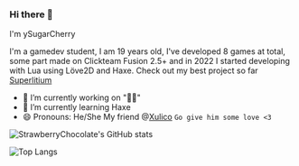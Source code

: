 ### Hi there 👋

I'm ySugarCherry

I'm a gamedev student, I am 19 years old, I've developed 8 games at total, some part made on Clickteam Fusion 2.5+ and in 2022 I started developing with Lua using Löve2D and Haxe.
Check out my best project so far [Superlitium](https://github.com/Litium-org/SuperLitium)

- 🔭 I’m currently working on "🥝🔧"
- 🌱 I’m currently learning Haxe
- 😄 Pronouns: He/She
My friend @[Xulico](https://www.instagram.com/xulico.pixel) `Go give him some love <3`

![StrawberryChocolate's GitHub stats](https://github-readme-stats.vercel.app/api?username=doge2dev&show_icons=true&theme=synthwave)

![Top Langs](https://github-readme-stats.vercel.app/api/top-langs/?username=doge2dev&theme=synthwave)
